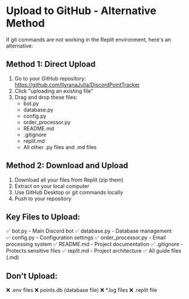 # Upload to GitHub - Alternative Method

If git commands are not working in the Replit environment, here's an alternative:

## Method 1: Direct Upload
1. Go to your GitHub repository: https://github.com/IlyranaJulia/DiscordPointTracker
2. Click "uploading an existing file"
3. Drag and drop these files:
   - bot.py
   - database.py
   - config.py
   - order_processor.py
   - README.md
   - .gitignore
   - replit.md
   - All other .py files and .md files

## Method 2: Download and Upload
1. Download all your files from Replit (zip them)
2. Extract on your local computer
3. Use GitHub Desktop or git commands locally
4. Push to your repository

## Key Files to Upload:
✅ bot.py - Main Discord bot
✅ database.py - Database management  
✅ config.py - Configuration settings
✅ order_processor.py - Email processing system
✅ README.md - Project documentation
✅ .gitignore - Protects sensitive files
✅ replit.md - Project architecture
✅ All guide files (.md)

## Don't Upload:
❌ .env files
❌ points.db (database file)
❌ *.log files
❌ .replit file